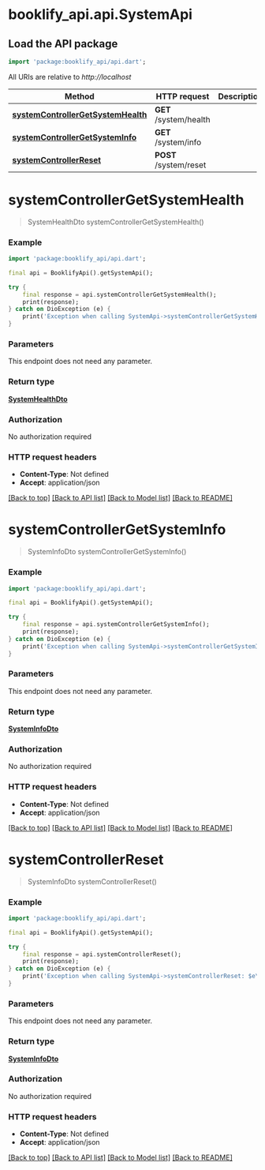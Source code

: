 # booklify_api.api.SystemApi

## Load the API package
```dart
import 'package:booklify_api/api.dart';
```

All URIs are relative to *http://localhost*

Method | HTTP request | Description
------------- | ------------- | -------------
[**systemControllerGetSystemHealth**](SystemApi.md#systemcontrollergetsystemhealth) | **GET** /system/health | 
[**systemControllerGetSystemInfo**](SystemApi.md#systemcontrollergetsysteminfo) | **GET** /system/info | 
[**systemControllerReset**](SystemApi.md#systemcontrollerreset) | **POST** /system/reset | 


# **systemControllerGetSystemHealth**
> SystemHealthDto systemControllerGetSystemHealth()



### Example
```dart
import 'package:booklify_api/api.dart';

final api = BooklifyApi().getSystemApi();

try {
    final response = api.systemControllerGetSystemHealth();
    print(response);
} catch on DioException (e) {
    print('Exception when calling SystemApi->systemControllerGetSystemHealth: $e\n');
}
```

### Parameters
This endpoint does not need any parameter.

### Return type

[**SystemHealthDto**](SystemHealthDto.md)

### Authorization

No authorization required

### HTTP request headers

 - **Content-Type**: Not defined
 - **Accept**: application/json

[[Back to top]](#) [[Back to API list]](../README.md#documentation-for-api-endpoints) [[Back to Model list]](../README.md#documentation-for-models) [[Back to README]](../README.md)

# **systemControllerGetSystemInfo**
> SystemInfoDto systemControllerGetSystemInfo()



### Example
```dart
import 'package:booklify_api/api.dart';

final api = BooklifyApi().getSystemApi();

try {
    final response = api.systemControllerGetSystemInfo();
    print(response);
} catch on DioException (e) {
    print('Exception when calling SystemApi->systemControllerGetSystemInfo: $e\n');
}
```

### Parameters
This endpoint does not need any parameter.

### Return type

[**SystemInfoDto**](SystemInfoDto.md)

### Authorization

No authorization required

### HTTP request headers

 - **Content-Type**: Not defined
 - **Accept**: application/json

[[Back to top]](#) [[Back to API list]](../README.md#documentation-for-api-endpoints) [[Back to Model list]](../README.md#documentation-for-models) [[Back to README]](../README.md)

# **systemControllerReset**
> SystemInfoDto systemControllerReset()



### Example
```dart
import 'package:booklify_api/api.dart';

final api = BooklifyApi().getSystemApi();

try {
    final response = api.systemControllerReset();
    print(response);
} catch on DioException (e) {
    print('Exception when calling SystemApi->systemControllerReset: $e\n');
}
```

### Parameters
This endpoint does not need any parameter.

### Return type

[**SystemInfoDto**](SystemInfoDto.md)

### Authorization

No authorization required

### HTTP request headers

 - **Content-Type**: Not defined
 - **Accept**: application/json

[[Back to top]](#) [[Back to API list]](../README.md#documentation-for-api-endpoints) [[Back to Model list]](../README.md#documentation-for-models) [[Back to README]](../README.md)

